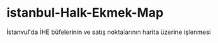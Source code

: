 # istanbul-Halk-Ekmek-Map

İstanvul'da İHE büfelerinin ve satış noktalarının harita üzerine işlenmesi 
